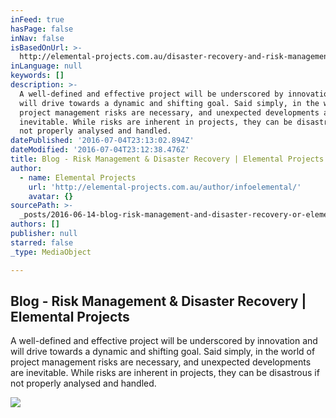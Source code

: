 ```yaml
---
inFeed: true
hasPage: false
inNav: false
isBasedOnUrl: >-
  http://elemental-projects.com.au/disaster-recovery-and-risk-management/?utm_content=bufferd6893&utm_medium=social&utm_source=linkedin.com&utm_campaign=buffer
inLanguage: null
keywords: []
description: >-
  A well-defined and effective project will be underscored by innovation and
  will drive towards a dynamic and shifting goal. Said simply, in the world of
  project management risks are necessary, and unexpected developments are
  inevitable. While risks are inherent in projects, they can be disastrous if
  not properly analysed and handled.
datePublished: '2016-07-04T23:13:02.894Z'
dateModified: '2016-07-04T23:12:38.476Z'
title: Blog - Risk Management & Disaster Recovery | Elemental Projects
author:
  - name: Elemental Projects
    url: 'http://elemental-projects.com.au/author/infoelemental/'
    avatar: {}
sourcePath: >-
  _posts/2016-06-14-blog-risk-management-and-disaster-recovery-or-elemental-proje.md
authors: []
publisher: null
starred: false
_type: MediaObject

---
```

<article style=""><h1>Blog - Risk Management &amp; Disaster Recovery | Elemental Projects</h1><p>A well-defined and effective project will be underscored by innovation and will drive towards a dynamic and shifting goal. Said simply, in the world of project management risks are necessary, and unexpected developments are inevitable. While risks are inherent in projects, they can be disastrous if not properly analysed and handled.</p><img src="https://s3-us-west-2.amazonaws.com/the-grid-img/p/ef8e2a2ebb250a9e5cfc8e536835981f5d3b2c93.jpg" /></article>